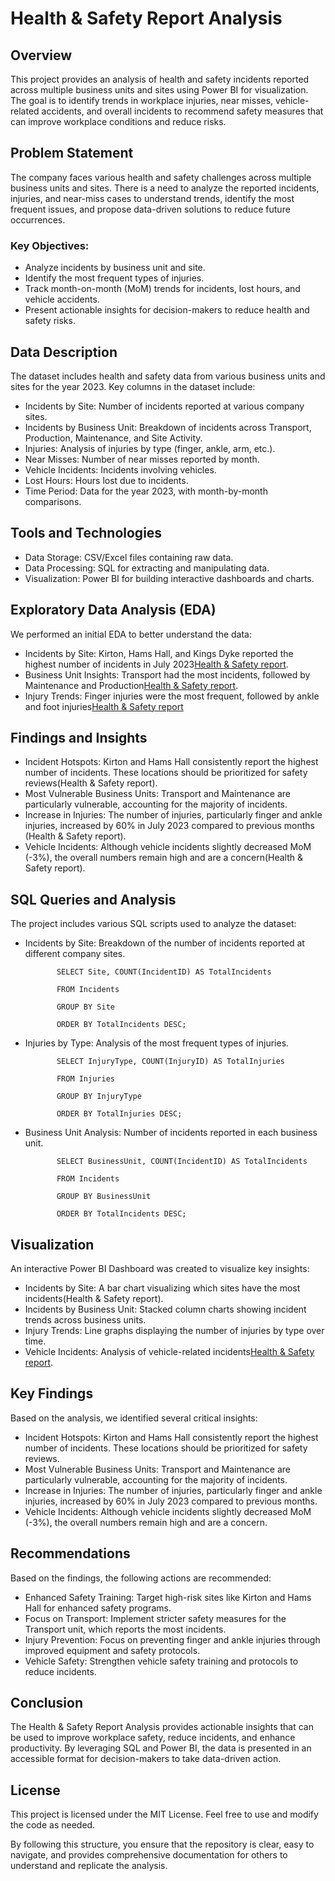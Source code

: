 # Health & Safety Report Analysis


## Overview
This project provides an analysis of health and safety incidents reported across multiple business units and sites using Power BI for visualization. The goal is to identify trends in workplace injuries, near misses, vehicle-related accidents, and overall incidents to recommend safety measures that can improve workplace conditions and reduce risks.

## Problem Statement

The company faces various health and safety challenges across multiple business units and sites. There is a need to analyze the reported incidents, injuries, and near-miss cases to understand trends, identify the most frequent issues, and propose data-driven solutions to reduce future occurrences.

### Key Objectives:

+ Analyze incidents by business unit and site.
+ Identify the most frequent types of injuries.
+ Track month-on-month (MoM) trends for incidents, lost hours, and vehicle accidents.
+ Present actionable insights for decision-makers to reduce health and safety risks.


## Data Description
The dataset includes health and safety data from various business units and sites for the year 2023. Key columns in the dataset include:

+ Incidents by Site: Number of incidents reported at various company sites.
+ Incidents by Business Unit: Breakdown of incidents across Transport, Production, Maintenance, and Site Activity.
+ Injuries: Analysis of injuries by type (finger, ankle, arm, etc.).
+ Near Misses: Number of near misses reported by month.
+ Vehicle Incidents: Incidents involving vehicles.
+ Lost Hours: Hours lost due to incidents.
+ Time Period: Data for the year 2023, with month-by-month comparisons.

## Tools and Technologies
+ Data Storage: CSV/Excel files containing raw data.
+ Data Processing: SQL for extracting and manipulating data.
+ Visualization: Power BI for building interactive dashboards and charts.


## Exploratory Data Analysis (EDA)
We performed an initial EDA to better understand the data:

+ Incidents by Site: Kirton, Hams Hall, and Kings Dyke reported the highest number of incidents in July 2023​[Health & Safety report](https://github.com/Ansila1234/Health-Safety-Report-Dashboard/blob/main/Health%20%26%20Safety%20report.pbix).
+ Business Unit Insights: Transport had the most incidents, followed by Maintenance and Production​[Health & Safety report](https://github.com/Ansila1234/Health-Safety-Report-Dashboard/blob/main/Health%20%26%20Safety%20report.pbix).
+ Injury Trends: Finger injuries were the most frequent, followed by ankle and foot injuries​[Health & Safety report](https://github.com/Ansila1234/Health-Safety-Report-Dashboard/blob/main/Health%20%26%20Safety%20report.pbix)

## Findings and Insights
+ Incident Hotspots: Kirton and Hams Hall consistently report the highest number of incidents. These locations should be prioritized for safety reviews​(Health & Safety report).
+ Most Vulnerable Business Units: Transport and Maintenance are particularly vulnerable, accounting for the majority of incidents.
+ Increase in Injuries: The number of injuries, particularly finger and ankle injuries, increased by 60% in July 2023 compared to previous months​(Health & Safety report).
+ Vehicle Incidents: Although vehicle incidents slightly decreased MoM (-3%), the overall numbers remain high and are a concern​(Health & Safety report).


## SQL Queries and Analysis
The project includes various SQL scripts used to analyze the dataset:

+ Incidents by Site: Breakdown of the number of incidents reported at different company sites.

             SELECT Site, COUNT(IncidentID) AS TotalIncidents

             FROM Incidents

             GROUP BY Site

             ORDER BY TotalIncidents DESC;

+ Injuries by Type: Analysis of the most frequent types of injuries.

             SELECT InjuryType, COUNT(InjuryID) AS TotalInjuries

             FROM Injuries

             GROUP BY InjuryType

             ORDER BY TotalInjuries DESC;

+ Business Unit Analysis: Number of incidents reported in each business unit.

             SELECT BusinessUnit, COUNT(IncidentID) AS TotalIncidents

             FROM Incidents

             GROUP BY BusinessUnit

             ORDER BY TotalIncidents DESC;

## Visualization
An interactive Power BI Dashboard was created to visualize key insights:

+ Incidents by Site: A bar chart visualizing which sites have the most incidents​(Health & Safety report).
+ Incidents by Business Unit: Stacked column charts showing incident trends across business units.
+ Injury Trends: Line graphs displaying the number of injuries by type over time.
+ Vehicle Incidents: Analysis of vehicle-related incidents​[Health & Safety report](https://github.com/Ansila1234/Health-Safety-Report-Dashboard/blob/main/Health%20%26%20Safety%20report.pbix).

## Key Findings
Based on the analysis, we identified several critical insights:

+ Incident Hotspots: Kirton and Hams Hall consistently report the highest number of incidents. These locations should be prioritized for safety reviews​.
+ Most Vulnerable Business Units: Transport and Maintenance are particularly vulnerable, accounting for the majority of incidents.
+ Increase in Injuries: The number of injuries, particularly finger and ankle injuries, increased by 60% in July 2023 compared to previous months​.
+ Vehicle Incidents: Although vehicle incidents slightly decreased MoM (-3%), the overall numbers remain high and are a concern​.

## Recommendations
Based on the findings, the following actions are recommended:

+ Enhanced Safety Training: Target high-risk sites like Kirton and Hams Hall for enhanced safety programs.
+ Focus on Transport: Implement stricter safety measures for the Transport unit, which reports the most incidents.
+ Injury Prevention: Focus on preventing finger and ankle injuries through improved equipment and safety protocols.
+ Vehicle Safety: Strengthen vehicle safety training and protocols to reduce incidents.

## Conclusion
The Health & Safety Report Analysis provides actionable insights that can be used to improve workplace safety, reduce incidents, and enhance productivity. By leveraging SQL and Power BI, the data is presented in an accessible format for decision-makers to take data-driven action.


## License
This project is licensed under the MIT License. Feel free to use and modify the code as needed.

By following this structure, you ensure that the repository is clear, easy to navigate, and provides comprehensive documentation for others to understand and replicate the analysis.











